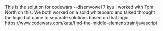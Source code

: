 This is the solution for codewars --disemvowel 7 kyu
I worked with Tom North on this. We both worked on a solid whiteboard and talked throught the logic but came to separate solutions based on that logic. 
https://www.codewars.com/kata/find-the-middle-element/train/javascript
